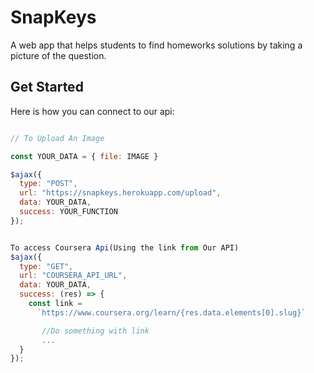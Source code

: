 # SnapKeys

A web app that helps students to find homeworks solutions by taking a picture of the question.

## Get Started

Here is how you can connect to our api:
```javascript

// To Upload An Image

const YOUR_DATA = { file: IMAGE }

$ajax({
  type: "POST",
  url: "https://snapkeys.herokuapp.com/upload",
  data: YOUR_DATA,
  success: YOUR_FUNCTION
});

```

```javascript

To access Coursera Api(Using the link from Our API)
$ajax({
  type: "GET",
  url: "COURSERA_API_URL",
  data: YOUR_DATA,
  success: (res) => {
    const link = 
      `https://www.coursera.org/learn/{res.data.elements[0].slug}`

       //Do something with link
       ...
  }
});

```

